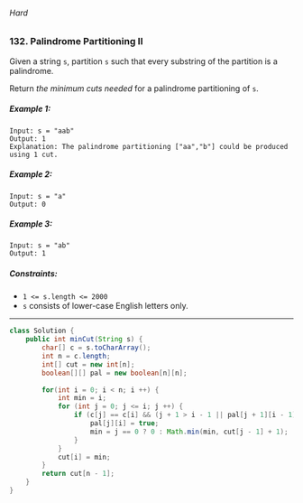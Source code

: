 ###### Hard

### 132. Palindrome Partitioning II

Given a string `s`, partition `s` such that every substring of the partition is a palindrome.

Return _the minimum cuts needed_ for a palindrome partitioning of `s`.

 

##### Example 1:
```
Input: s = "aab"
Output: 1
Explanation: The palindrome partitioning ["aa","b"] could be produced using 1 cut.
```
##### Example 2:
```
Input: s = "a"
Output: 0
```
##### Example 3:
```
Input: s = "ab"
Output: 1
``` 

##### Constraints:

- `1 <= s.length <= 2000`
- `s` consists of lower-case English letters only.

***

```java
class Solution {
    public int minCut(String s) {
        char[] c = s.toCharArray();
        int n = c.length;
        int[] cut = new int[n];
        boolean[][] pal = new boolean[n][n];
        
        for(int i = 0; i < n; i ++) {
            int min = i;
            for (int j = 0; j <= i; j ++) {
                if (c[j] == c[i] && (j + 1 > i - 1 || pal[j + 1][i - 1])) {
                    pal[j][i] = true;
                    min = j == 0 ? 0 : Math.min(min, cut[j - 1] + 1);
                }
            }
            cut[i] = min;
        }
        return cut[n - 1];
    }
}
```
